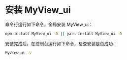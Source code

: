 # 安装 MyView_ui

命令行运行如下命令，全局安装 MyView_ui：

```bash
npm install MyView_ui -D || yarn install MyView_ui -D
```

安装完成后，在控制台运行如下命令，检查安装是否成功：

```bash
MyView_ui -V
```

